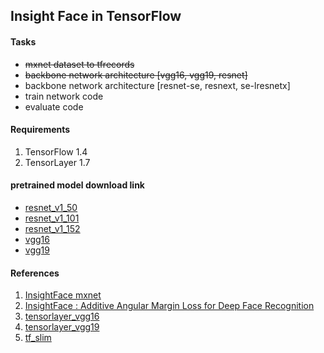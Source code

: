 ## Insight Face in TensorFlow

#### Tasks
* ~~mxnet dataset to tfrecords~~
* ~~backbone network architecture [vgg16, vgg19, resnet]~~
* backbone network architecture [resnet-se, resnext, se-lresnetx]
* train network code
* evaluate code


#### Requirements
1. TensorFlow 1.4
2. TensorLayer 1.7


#### pretrained model download link
* [resnet_v1_50](download.tensorflow.org/models/resnet_v1_50_2016_08_28.tar.gz)
* [resnet_v1_101](download.tensorflow.org/models/resnet_v1_101_2016_08_28.tar.gz)
* [resnet_v1_152](download.tensorflow.org/models/resnet_v1_152_2016_08_28.tar.gz)
* [vgg16](http://www.cs.toronto.edu/~frossard/post/vgg16/)
* [vgg19](https://github.com/machrisaa/tensorflow-vgg)


#### References
1. [InsightFace mxnet](https://github.com/deepinsight/insightface)
2. [InsightFace : Additive Angular Margin Loss for Deep Face Recognition](https://arxiv.org/abs/1801.07698)
3. [tensorlayer_vgg16](https://github.com/tensorlayer/tensorlayer/blob/master/example/tutorial_vgg16.py)
4. [tensorlayer_vgg19](https://github.com/tensorlayer/tensorlayer/blob/master/example/tutorial_vgg19.py)
5. [tf_slim](https://github.com/tensorflow/models/tree/master/research/slim)